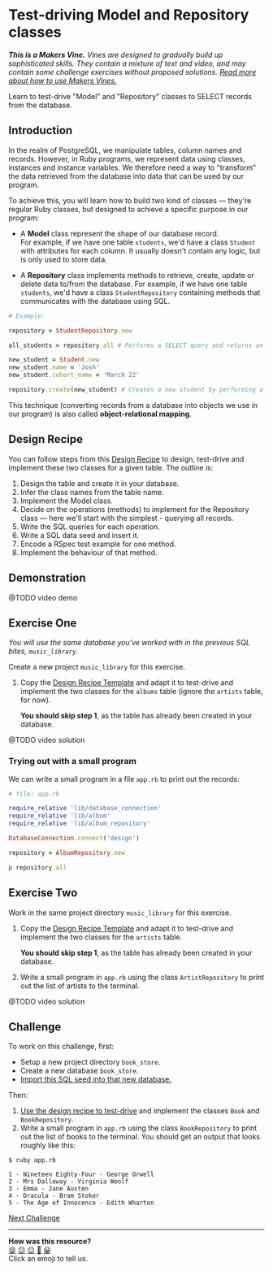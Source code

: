 # Test-driving Model and Repository classes

_**This is a Makers Vine.** Vines are designed to gradually build up sophisticated skills. They contain a mixture of text and video, and may contain some challenge exercises without proposed solutions. [Read more about how to use Makers
Vines.](https://github.com/makersacademy/course/blob/main/labels/vines.md)_

Learn to test-drive "Model" and "Repository" classes to SELECT records from the database.

## Introduction

In the realm of PostgreSQL, we manipulate tables, column names and records. However, in Ruby programs, we represent data using classes, instances and instance variables. We therefore need a way to "transform" the data retrieved from the database into data that can be used by our program. 

To achieve this, you will learn how to build two kind of classes — they're regular Ruby classes, but designed to achieve a specific purpose in our program:
* A **Model** class represent the shape of our database record.   
  For example, if we have one table `students`, we'd have a class `Student` with attributes for each column. It usually doesn't contain any logic, but is only used to store data.

* A **Repository** class implements methods to retrieve, create, update or delete data to/from the database. 
  For example, if we have one table `students`, we'd have a class `StudentRepository` containing methods that communicates with the database using SQL.

```ruby
# Example:

repository = StudentRepository.new 

all_students = repository.all # Performs a SELECT query and returns an array of Student objects.

new_student = Student.new
new_student.name = 'Josh'
new_student.cohort_name = 'March 22'

repository.create(new_student) # Creates a new student by performing a INSERT query.
```

This technique (converting records from a database into objects we use in our program) is also called **object-relational mapping**.

## Design Recipe

You can follow steps from this [Design Recipe](../resources/repository_class_recipe_template.md) to design, test-drive and implement these two classes for a given table. The outline is:
  1. Design the table and create it in your database.
  2. Infer the class names from the table name.
  3. Implement the Model class.
  4. Decide on the operations (methods) to implement for the Repository class — here we'll start with the simplest - querying all records.
  5. Write the SQL queries for each operation.
  6. Write a SQL data seed and insert it.
  7. Encode a RSpec test example for one method.
  8. Implement the behaviour of that method.

## Demonstration

@TODO video demo

## Exercise One

*You will use the same database you've worked with in the previous SQL bites, `music_library`.*

Create a new project `music_library` for this exercise.

1. Copy the [Design Recipe Template](../resources/repository_class_recipe_template.md) and adapt it to test-drive and implement the two classes for the `albums` table (ignore the `artists` table, for now). 

    **You should skip step 1**, as the table has already been created in your database.

@TODO video solution

### Trying out with a small program

We can write a small program in a file `app.rb` to print out the records:

```ruby
# file: app.rb

require_relative 'lib/database_connection'
require_relative 'lib/album'
require_relative 'lib/album_repository'

DatabaseConnection.connect('design')

repository = AlbumRepository.new

p repository.all
```

## Exercise Two

Work in the same project directory `music_library` for this exercise.

1. Copy the [Design Recipe Template](../resources/repository_class_recipe_template.md) and adapt it to test-drive and implement the two classes for the `artists` table.  

    **You should skip step 1**, as the table has already been created in your database.

2. Write a small program in `app.rb` using the class `ArtistRepository` to print out the list of artists to the terminal.

@TODO video solution

## Challenge

To work on this challenge, first:
  * Setup a new project directory `book_store`.
  * Create a new database `book_store`.
  * [Import this SQL seed into that new database.](../resources/seeds/book_store.sql)

Then: 
1. [Use the design recipe to test-drive](../resources/repository_class_recipe_template.md) and implement the classes `Book` and `BookRepository`.
2. Write a small program in `app.rb` using the class `BookRepository` to print out the list of books to the terminal. You should get an output that looks roughly like this:

```
$ ruby app.rb

1 - Nineteen Eighty-Four - George Orwell
2 - Mrs Dalloway - Virginia Woolf
3 - Emma - Jane Austen
4 - Dracula - Bram Stoker
5 - The Age of Innocence - Edith Wharton
```


[Next Challenge](03_designing_schema_one_table.md)

<!-- BEGIN GENERATED SECTION DO NOT EDIT -->

---

**How was this resource?**  
[😫](https://airtable.com/shrUJ3t7KLMqVRFKR?prefill_Repository=makersacademy/databases&prefill_File=challenges/02_test_driving_model_repository_classes.md&prefill_Sentiment=😫) [😕](https://airtable.com/shrUJ3t7KLMqVRFKR?prefill_Repository=makersacademy/databases&prefill_File=challenges/02_test_driving_model_repository_classes.md&prefill_Sentiment=😕) [😐](https://airtable.com/shrUJ3t7KLMqVRFKR?prefill_Repository=makersacademy/databases&prefill_File=challenges/02_test_driving_model_repository_classes.md&prefill_Sentiment=😐) [🙂](https://airtable.com/shrUJ3t7KLMqVRFKR?prefill_Repository=makersacademy/databases&prefill_File=challenges/02_test_driving_model_repository_classes.md&prefill_Sentiment=🙂) [😀](https://airtable.com/shrUJ3t7KLMqVRFKR?prefill_Repository=makersacademy/databases&prefill_File=challenges/02_test_driving_model_repository_classes.md&prefill_Sentiment=😀)  
Click an emoji to tell us.

<!-- END GENERATED SECTION DO NOT EDIT -->
